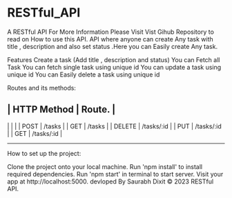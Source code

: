 # RESTful_API

A RESTful API
For More Information Please Visit
Vist Gihub Repository to read on How to use this API.
API where anyone can create Any task with title , description and also set status .Here you can Easily create Any task.



Features
Create a task (Add title , description and status)
You can Fetch all Task
You can fetch single task using unique id
You can update a task using unique id
You can Easily delete a task using unique id

Routes and its methods:

| HTTP Method	| Route.     |
------------------------------
|               |            |
| POST	        | /tasks     |
| GET	        | /tasks     |
| DELETE        | /tasks/:id |
| PUT	        | /tasks/:id |
| GET	        | /tasks/:id |
______________________________
How to set up the project:

Clone the project onto your local machine.
Run 'npm install' to install required dependencies.
Run 'npm start' in terminal to start server.
Visit your app at http://localhost:5000.
devloped By Saurabh Dixit © 2023 RESTful API.



